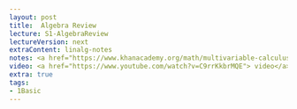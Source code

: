 ```yaml
---
layout: post
title:  Algebra Review
lecture: S1-AlgebraReview
lectureVersion: next
extraContent: linalg-notes
notes: <a href="https://www.khanacademy.org/math/multivariable-calculus"> Useful Math</a>
video: <a href="https://www.youtube.com/watch?v=C9rrKkbrMQE"> video</a>
extra: true
tags:
- 1Basic
---
```


